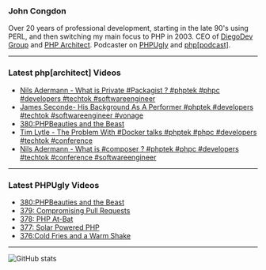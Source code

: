 ### John Congdon

Over 20 years of professional development, starting in the late 90's using PERL, and then switching my main focus to PHP in 2003.
CEO of [DiegoDev Group][ws_diegodev] and [PHP Architect][ws_phparch].
Podcaster on [PHPUgly][ws_phpugly] and [php[podcast]][ws_phparch].

---

### Latest php[architect] Videos
<!-- PHPARCHITECT:START -->
- [Nils Adermann - What is Private #Packagist ? #phptek #phpc #developers #techtok #softwareengineer](https://www.youtube.com/watch?v=iiriqpcTsLU)
- [James Seconde- His Background As A Performer #phptek  #developers #techtok #softwareengineer #vonage](https://www.youtube.com/watch?v=Lfn7wkETa4M)
- [380:PHPBeauties and the Beast](https://www.youtube.com/watch?v=GNHZcIqe7M8)
- [Tim Lytle - The Problem With #Docker talks #phptek #phpc #developers #techtok #conference](https://www.youtube.com/watch?v=UJ61RYsVZuA)
- [Nils Adermann - What is #composer ? #phptek #phpc #developers #techtok #conference #softwareengineer](https://www.youtube.com/watch?v=nLtgDWR9l0c)
<!-- PHPARCHITECT:END -->

---

### Latest PHPUgly Videos
<!-- PHPUGLY:START -->
- [380:PHPBeauties and the Beast](https://www.youtube.com/watch?v=y5vbiNcI7HM)
- [379: Compromising Pull Requests](https://www.youtube.com/watch?v=KfofH-y_28U)
- [378: PHP At-Bat](https://www.youtube.com/watch?v=BYI3eD5VhtE)
- [377: Solar Powered PHP](https://www.youtube.com/watch?v=ajtW3hwygRM)
- [376:Cold Fries and a Warm Shake](https://www.youtube.com/watch?v=jZqV2BmfcIE)
<!-- PHPUGLY:END -->

---

![GitHub stats](https://github-readme-stats.vercel.app/api?username=johncongdon&show_icons=true&hide_border=true&hide=stars&count_private=true)  


[ws_diegodev]: https://www.diegodev.com
[ws_phparch]: https://www.phparch.com
[ws_phpugly]: https://www.phpugly.com
